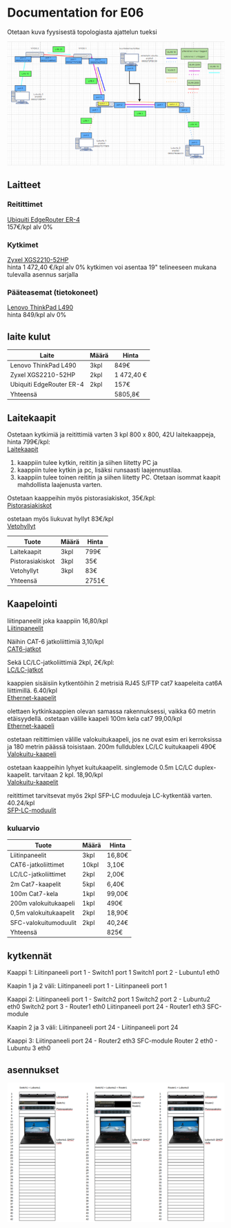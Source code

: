 # Documentation for E06

Otetaan kuva fyysisestä topologiasta ajattelun tueksi

![fyysinen topo](./E05/fyysinentopo.png)

## Laitteet

### Reitittimet

<a href="https://www.dustin.fi/product/5011057959/edgerouter-er-4">Ubiquiti EdgeRouter ER-4</a> </br>
157€/kpl alv 0%

### Kytkimet

<a href="https://www.dustin.fi/product/5010977567/xgs2210-52hp">Zyxel XGS2210-52HP </a> </br>
hinta 1 472,40 €/kpl alv 0% kytkimen voi asentaa 19" telineeseen mukana tulevalla asennus sarjalla

### Pääteasemat (tietokoneet)

<a href="https://www.dustin.fi/product/5011176390/thinkpad-l490">Lenovo ThinkPad L490</a> </br> hinta 849/kpl alv 0%

## laite kulut

<table>
<thead>
<tr>
<th>Laite</th>
<th>Määrä</th>
<th>Hinta</th>
</tr>
</thead>
<tbody>
<tr>
<td>Lenovo ThinkPad L490</td>
<td>3kpl</td>
<td>849€</td>
</tr>
<tr>
<td>Zyxel XGS2210-52HP</td>
<td>2kpl</td>
<td>1 472,40 €</td>
</tr>
<tr>
<td>Ubiquiti EdgeRouter ER-4</td>
<td>2kpl</td>
<td>157€</td>
</tr>
<tr>
<td>Yhteensä</td>
<td></td>
<td>5805,8€</td>
</tr>
</tbody>
</table>

## Laitekaapit

Ostetaan kytkimiä ja reitittimiä varten 3 kpl 800 x 800, 42U laitekaappeja, hinta 799€/kpl: 
</br>
<a href="https://www.perel.fi/tuote/v88222412/itk-4288-lk2/it-kaappi-42u-l800-s800-lasiovi/89113199/1">Laitekaapit</a>

1. kaappiin tulee kytkin, reititin ja siihen liitetty PC ja
2. kaappiin tulee kytkin ja pc, lisäksi runsaasti laajennustilaa.
3. kaappiin tulee toinen reititin ja siihen liitetty PC. Otetaan isommat kaapit mahdollista laajenusta varten.

Ostetaan kaappeihin myös pistorasiakiskot, 35€/kpl:
</br>
<a href="https://www.perel.fi/tuote/v5957806/p3-300-009/pistorasiakisko-19-9-rasiaa-3m/89113199/1">Pistorasiakiskot</a>

ostetaan myös liukuvat hyllyt 83€/kpl
</br>
<a href="https://www.perel.fi/tuotteet/44357869/19-vetohylly-2u-20-kg-etureunakiinnitys">Vetohyllyt</a>

<table>
<thead>
<tr>
<th>Tuote</th>
<th>Määrä</th>
<th>Hinta</th>
</tr>
</thead>
<tbody>
<tr>
<td>Laitekaapit</td>
<td>3kpl</td>
<td>799€</td>
</tr>
<tr>
<td>Pistorasiakiskot</td>
<td>3kpl</td>
<td>35€</td>
</tr>
<tr>
<td>Vetohyllyt</td>
<td>3kpl</td>
<td>83€</td>
</tr>
<tr>
<td>Yhteensä</td>
<td></td>
<td>2751€</td>
</tr>
</tbody>
</table>

## Kaapelointi

liitinpaneelit joka kaappiin 16,80/kpl
</br>
<a href="https://www.starelec.fi/product_info.php?cPath=97_798_2024&amp;products_id=25645">Liitinpaneelit</a>

Näihin CAT-6 jatkoliittimiä 3,10/kpl
</br>
<a href="https://www.starelec.fi/product_info.php?products_id=28872">CAT6-jatkot</a>

Sekä LC/LC-jatkoliittimiä 2kpl, 2€/kpl:
</br>
<a href="https://www.starelec.fi/product_info.php?products_id=28014">LC/LC-jatkot</a>

kaappien sisäisiin kytkentöihin 2 metrisiä RJ45 S/FTP cat7 kaapeleita cat6A liittimillä. 6.40/kpl
</br>
<a href="https://www.satshop.fi/rj45-s-ftp-cat7-ethernet-cable-2m.html">Ethernet-kaapelit</a>

olettaen kytkinkaappien olevan samassa rakennuksessi, vaikka 60 metrin etäisyydellä. ostetaan välille kaapeli 100m kela cat7 99,00/kpl
</br>
<a href="https://www.satshop.fi/tp-70c.html">Ethernet-kaapeli</a>

ostetaan reitittimien välille valokuitukaapeli, jos ne ovat esim eri kerroksissa ja 180 metrin päässä toisistaan. 200m fulldublex LC/LC kuitukaapeli 490€ </br> <a href="https://www.avecom.fi/tuote/avecom-fulldublex-lclc-kuitukaapeli-200m/">Valokuitu-kaapeli</a>

ostetaan kaappeihin lyhyet kuitukaapelit. singlemode 0.5m LC/LC duplex-kaapelit. tarvitaan 2 kpl. 18,90/kpl </br> <a href="https://www.multitronic.fi/fi/products/1238506/deltaco-kuitukaapeli-lc---lc--duplex--singlemode-os2--0-5m">Valokuitu-kaapelit</a>

reitittimet tarvitsevat myös 2kpl SFP-LC moduuleja LC-kytkentää varten. 40.24/kpl </br> <a href="https://www.verkkokauppa.com/fi/product/11568/frchh/Datolink-1000M-BIDI-20-km-SFP-lahetin-vastaanotin-moduuli?list=OZCYkRZPgMDZlvBEMqUoDNQiL09socjMqeMb9VvyI5vlR9v">SFP-LC-moduulit</a>

### kuluarvio

<table>
<thead>
<tr>
<th>Tuote</th>
<th>Määrä</th>
<th>Hinta</th>
</tr>
</thead>
<tbody>
<tr>
<td>Liitinpaneelit</td>
<td>3kpl</td>
<td>16,80€</td>
</tr>
<tr>
<td>CAT6-jatkoliittimet</td>
<td>10kpl</td>
<td>3,10€</td>
</tr>
<tr>
<td>LC/LC-jatkoliittimet</td>
<td>2kpl</td>
<td>2,00€</td>
</tr>
<tr>
<td>2m Cat7-kaapelit</td>
<td>5kpl</td>
<td>6,40€</td>
</tr>
<tr>
<td>100m Cat7-kela</td>
<td>1kpl</td>
<td>99,00€</td>
</tr>
<tr>
<td>200m valokuitukaapeli</td>
<td>1kpl</td>
<td>490€</td>
</tr>
<tr>
<td>0,5m valokuitukaapelit</td>
<td>2kpl</td>
<td>18,90€</td>
</tr>
<tr>
<td>SFC-valokuitumoduulit</td>
<td>2kpl</td>
<td>40,24€</td>
</tr>
<tr>
<td>Yhteensä</td>
<td></td>
<td>825€</td>
</tr>
</tbody>
</table>

## kytkennät

Kaappi 1:
Liitinpaneeli port 1 - Switch1 port 1
Switch1 port 2 - Lubuntu1 eth0

Kaapin 1 ja 2 väli:
Liitinpaneeli port 1 - Liitinpaneeli port 1

Kaappi 2:
Liitinpaneeli port 1 - Switch2 port 1
Switch2 port 2 - Lubuntu2 eth0
Switch2 port 3 - Router1 eth0
Liitinpaneeli port 24 - Router1 eth3 SFC-module

Kaapin 2 ja 3 väli:
Liitinpaneeli port 24 - Liitinpaneeli port 24

Kaappi 3:
Liitinpaneeli port 24 - Router2 eth3 SFC-module
Router 2 eth0 - Lubuntu 3 eth0

## asennukset

![laitehylly](./E06/laitehylly.png)
